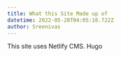 ```yaml
---
title: What this Site Made up of
datetime: 2022-05-28T04:05:10.722Z
author: Sreenivas
---
```

This site uses Netlify CMS. Hugo